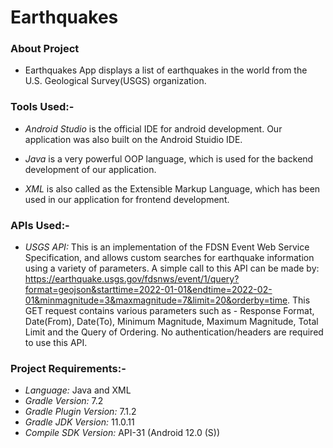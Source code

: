**Earthquakes**
===============

### **About Project**

*	Earthquakes App displays a list of earthquakes in the world from the U.S. Geological Survey(USGS) organization.

### **Tools Used:-**

*	_Android Studio_ is the official IDE for android development. Our application was also built on the Android Stuidio IDE.

*	_Java_ is a very powerful OOP language, which is used for the backend development of our application.
    
*	_XML_ is also called as the Extensible Markup Language, which has been used in our application for frontend development.

### **APIs Used:-**

*	_USGS API:_ This is an implementation of the FDSN Event Web Service Specification, and allows custom searches for earthquake information using a variety of parameters. A simple call to this API can be made by: https://earthquake.usgs.gov/fdsnws/event/1/query?format=geojson&starttime=2022-01-01&endtime=2022-02-01&minmagnitude=3&maxmagnitude=7&limit=20&orderby=time. This GET request contains various parameters such as - Response Format, Date(From), Date(To), Minimum Magnitude, Maximum Magnitude, Total Limit and the Query of Ordering. No authentication/headers are required to use this API.

### **Project Requirements:-**

*	_Language:_ Java and XML
*	_Gradle Version:_ 7.2
*	_Gradle Plugin Version:_ 7.1.2
*	_Gradle JDK Version:_ 11.0.11
*	_Compile SDK Version:_ API-31 (Android 12.0 (S))

